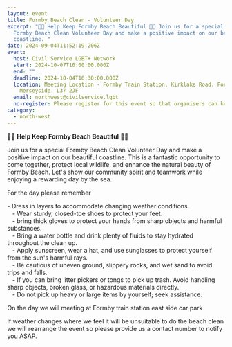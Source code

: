```yaml
---
layout: event
title: Formby Beach Clean - Volunteer Day
excerpt: "🌊🌿 Help Keep Formby Beach Beautiful 🌿🌊 Join us for a special
  Formby Beach Clean Volunteer Day and make a positive impact on our beautiful
  coastline. "
date: 2024-09-04T11:52:19.206Z
event:
  host: Civil Service LGBT+ Network
  start: 2024-10-07T10:00:00.000Z
  end: ""
  deadline: 2024-10-04T16:30:00.000Z
  location: Meeting Location - Formby Train Station, Kirklake Road. Formby.
    Merseyside. L37 2JF
  email: northwest@civilservice.lgbt
  no-register: Please register for this event so that organisers can keep track of numbers
category:
  - north-west
---
```

🌊🌿 **Help Keep Formby Beach Beautiful** 🌿🌊

Join us for a special Formby Beach Clean Volunteer Day and make a positive impact on our beautiful coastline. This is a fantastic opportunity to come together, protect local wildlife, and enhance the natural beauty of Formby Beach. Let's show our community spirit and teamwork while enjoying a rewarding day by the sea.

For the day please remember

\- Dress in layers to accommodate changing weather conditions.\
   - Wear sturdy, closed-toe shoes to protect your feet.\
   - bring thick gloves to protect your hands from sharp objects and harmful substances.\
   - Bring a water bottle and drink plenty of fluids to stay hydrated throughout the clean up.\
   - Apply sunscreen, wear a hat, and use sunglasses to protect yourself from the sun's harmful rays.\
   - Be cautious of uneven ground, slippery rocks, and wet sand to avoid trips and falls.\
   - If you can bring litter pickers or tongs to pick up trash. Avoid handling sharp objects, broken glass, or hazardous materials directly.\
   - Do not pick up heavy or large items by yourself; seek assistance. 

On the day we will meeting at Formby train station east side car park

If weather changes where we feel it will be unsuitable to do the beach clean we will rearrange the event so please provide us a contact number to notify you ASAP.